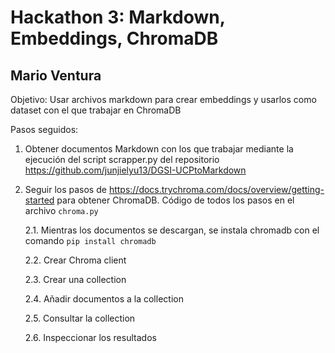# Hackathon 3: Markdown, Embeddings, ChromaDB
## Mario Ventura

Objetivo: Usar archivos markdown para crear embeddings y usarlos como dataset con el que trabajar en ChromaDB

Pasos seguidos:
1. Obtener documentos Markdown con los que trabajar mediante la ejecución del script scrapper.py del repositorio https://github.com/junjielyu13/DGSI-UCPtoMarkdown


2. Seguir los pasos de https://docs.trychroma.com/docs/overview/getting-started para obtener ChromaDB. Código de todos los pasos en el archivo `chroma.py`


    2.1. Mientras los documentos se descargan, se instala chromadb con el comando `pip install chromadb` 


    2.2. Crear Chroma client

    2.3. Crear una collection


    2.4. Añadir documentos a la collection


    2.5. Consultar la collection


    2.6. Inspeccionar los resultados